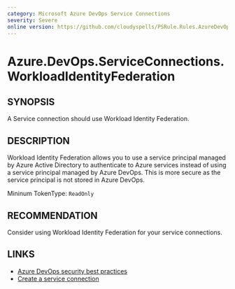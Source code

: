 ```yaml
---
category: Microsoft Azure DevOps Service Connections
severity: Severe
online version: https://github.com/cloudyspells/PSRule.Rules.AzureDevOps/blob/main/src/PSRule.Rules.AzureDevOps/en/Azure.DevOps.ServiceConnections.WorkloadIdentityFederation.md
---
```


# Azure.DevOps.ServiceConnections.WorkloadIdentityFederation

## SYNOPSIS

A Service connection should use Workload Identity Federation.

## DESCRIPTION

Workload Identity Federation allows you to use a service principal
managed by Azure Active Directory to authenticate to Azure services
instead of using a service principal managed by Azure DevOps. This is
more secure as the service principal is not stored in Azure DevOps.

Mininum TokenType: `ReadOnly`

## RECOMMENDATION

Consider using Workload Identity Federation for your service connections.

## LINKS

- [Azure DevOps security best practices](https://learn.microsoft.com/en-us/azure/devops/organizations/security/security-best-practices?view=azure-devops#scope-service-accounts)
- [Create a service connection](https://learn.microsoft.com/en-us/azure/devops/pipelines/library/connect-to-azure?view=azure-devops#create-an-azure-resource-manager-service-connection-using-workload-identity-federation)
